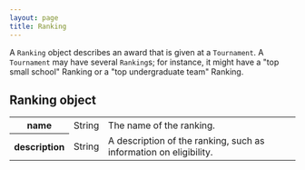 ```yaml
---
layout: page
title: Ranking
---
```

A `Ranking` object describes an award that is given at a `Tournament`. A `Tournament` may have several `Ranking`s; for instance, it might have a "top small school" Ranking or a "top undergraduate team" Ranking.

## Ranking object

<table class="fields"><tbody>
  <tr class="optional">
    <th>name</th>
    <td class="type">String</td>
    <td>The name of the ranking.</td>
  </tr>
  <tr class="optional">
    <th>description</th>
    <td class="type">String</td>
    <td>A description of the ranking, such as information on eligibility.</td>
  </tr>
</tbody></table>
